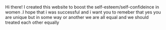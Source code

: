 Hi there! I created this website to boost the self-esteem/self-confideince in women .I hope that i was successful and i want you to remeber that yes you are unique but in some way
or another we are all equal and we should treated each other equally
